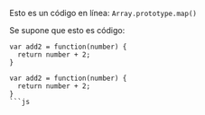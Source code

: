 Esto es un código en línea: `Array.prototype.map()`
 
 
 Se supone que esto es código:

```
var add2 = function(number) {
  return number + 2;
}
```

```
var add2 = function(number) {
  return number + 2;
}
```js

